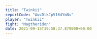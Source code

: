 ```yaml
---
title: "Twinkii"
reportCode: "AwzDtkJpV16dYmNv"
player: "Twinkii"
fight: "Magtheridon"
date: 2021-09-15T19:58:37.879000+00:00
---
```


